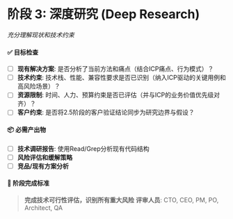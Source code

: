 # **阶段 3: 深度研究 (Deep Research)**
*充分理解现状和技术约束*

#### ✅ **目标检查**
- [ ] **现有解决方案**: 是否分析了当前方法和痛点（结合ICP痛点、行为模式）？
- [ ] **技术约束**: 技术栈、性能、兼容性要求是否已识别（纳入ICP驱动的关键用例和高风险场景）？
- [ ] **资源限制**: 时间、人力、预算约束是否已评估（并与ICP的业务价值优先级对齐）？
- [ ] **客户约束**: 是否将2.5阶段的客户验证结论同步为研究边界与假设？

#### 📦 **必需产出物**
- [ ] **技术调研报告**: 使用Read/Grep分析现有代码结构
- [ ] **风险评估和缓解策略**
- [ ] **竞品/现有方案分析**

#### 🚦 **阶段完成标准**
> **完成技术可行性评估，识别所有重大风险**
> **评审人员**: CTO, CEO, PM, PO, Architect, QA